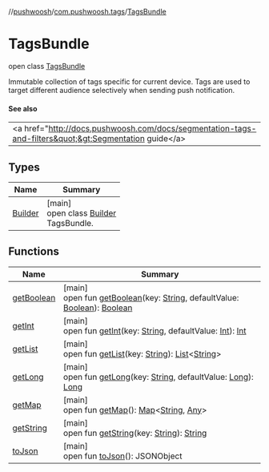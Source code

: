 //[pushwoosh](../../../index.md)/[com.pushwoosh.tags](../index.md)/[TagsBundle](index.md)

# TagsBundle

open class [TagsBundle](index.md)

Immutable collection of tags specific for current device. Tags are used to target different audience selectively when sending push notification.

#### See also

| |
|---|
| &lt;a href=&quot;http://docs.pushwoosh.com/docs/segmentation-tags-and-filters&quot;&gt;Segmentation guide&lt;/a&gt; |

## Types

| Name | Summary |
|---|---|
| [Builder](-builder/index.md) | [main]<br>open class [Builder](-builder/index.md)<br>TagsBundle. |

## Functions

| Name | Summary |
|---|---|
| [getBoolean](get-boolean.md) | [main]<br>open fun [getBoolean](get-boolean.md)(key: [String](https://developer.android.com/reference/kotlin/java/lang/String.html), defaultValue: [Boolean](https://kotlinlang.org/api/latest/jvm/stdlib/kotlin-stdlib/kotlin/-boolean/index.html)): [Boolean](https://kotlinlang.org/api/latest/jvm/stdlib/kotlin-stdlib/kotlin/-boolean/index.html) |
| [getInt](get-int.md) | [main]<br>open fun [getInt](get-int.md)(key: [String](https://developer.android.com/reference/kotlin/java/lang/String.html), defaultValue: [Int](https://kotlinlang.org/api/latest/jvm/stdlib/kotlin-stdlib/kotlin/-int/index.html)): [Int](https://kotlinlang.org/api/latest/jvm/stdlib/kotlin-stdlib/kotlin/-int/index.html) |
| [getList](get-list.md) | [main]<br>open fun [getList](get-list.md)(key: [String](https://developer.android.com/reference/kotlin/java/lang/String.html)): [List](https://developer.android.com/reference/kotlin/java/util/List.html)&lt;[String](https://developer.android.com/reference/kotlin/java/lang/String.html)&gt; |
| [getLong](get-long.md) | [main]<br>open fun [getLong](get-long.md)(key: [String](https://developer.android.com/reference/kotlin/java/lang/String.html), defaultValue: [Long](https://kotlinlang.org/api/latest/jvm/stdlib/kotlin-stdlib/kotlin/-long/index.html)): [Long](https://kotlinlang.org/api/latest/jvm/stdlib/kotlin-stdlib/kotlin/-long/index.html) |
| [getMap](get-map.md) | [main]<br>open fun [getMap](get-map.md)(): [Map](https://developer.android.com/reference/kotlin/java/util/Map.html)&lt;[String](https://developer.android.com/reference/kotlin/java/lang/String.html), [Any](https://kotlinlang.org/api/latest/jvm/stdlib/kotlin-stdlib/kotlin/-any/index.html)&gt; |
| [getString](get-string.md) | [main]<br>open fun [getString](get-string.md)(key: [String](https://developer.android.com/reference/kotlin/java/lang/String.html)): [String](https://developer.android.com/reference/kotlin/java/lang/String.html) |
| [toJson](to-json.md) | [main]<br>open fun [toJson](to-json.md)(): JSONObject |
